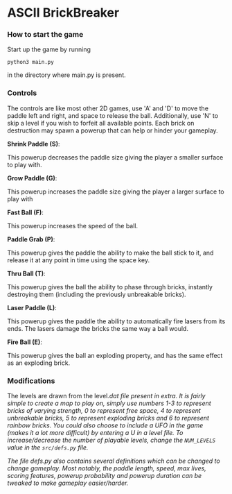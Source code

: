 # ASCII BrickBreaker
### How to start the game
Start up the game by running 
```
python3 main.py
```
in the directory where main.py is present.

### Controls
The controls are like most other 2D games, use 'A' and 'D' to move the paddle left and right, and space to release the ball. Additionally, use 'N' to skip a level if you wish to forfeit all available points. 
Each brick on destruction may spawn a powerup that can help or hinder your gameplay. 

**Shrink Paddle (S)**: 

This powerup decreases the paddle size giving the player a smaller surface to play with. 

**Grow Paddle (G)**:

This powerup increases the paddle size giving the player a larger surface to play with  

**Fast Ball (F)**:

This powerup increases the speed of the ball. 

**Paddle Grab (P)**:

This powerup gives the paddle the ability to make the ball stick to it, and release it at any point in time using the space key. 

**Thru Ball (T)**:

This powerup gives the ball the ability to phase through bricks, instantly destroying them (including the previously unbreakable bricks).

**Laser Paddle (L)**:

This powerup gives the paddle the ability to automatically fire lasers from its ends. The lasers damage the bricks the same way a ball would. 

**Fire Ball (E)**:

This powerup gives the ball an exploding property, and has the same effect as an exploding brick. 

### Modifications
The levels are drawn from the level<i>.dat file present in extra. It is fairly simple to create a map to play on, simply use numbers 1-3 to represent bricks of varying strength, 0 to represent free space, 4 to represent unbreakable bricks, 5 to represent exploding bricks and 6 to represent rainbow bricks. You could also choose to include a UFO in the game (makes it a lot more difficult) by entering a U in a level file. 
To increase/decrease the number of playable levels, change the ```NUM_LEVELS``` value in the ```src/defs.py``` file.

The file defs.py also contains several definitions which can be changed to change gameplay. Most notably, the paddle length, speed, max lives, scoring features, powerup probability and powerup duration can be tweaked to make gameplay easier/harder. 